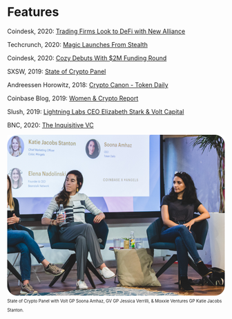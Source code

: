Features
========
Coindesk, 2020: [Trading Firms Look to DeFi with New Alliance](https://www.coindesk.com/chicagos-trading-firms-look-to-defi-with-new-alliance)

Techcrunch, 2020: [Magic Launches From Stealth](https://techcrunch.com/2020/06/03/decentralized-identity-management-platform-magic-launches-from-stealth-with-4m/)

Coindesk, 2020: [Cozy Debuts With $2M Funding Round](https://www.coindesk.com/defi-risk-management-startup-cozy-finance-debuts-with-2m-funding-round)

SXSW, 2019: [State of Crypto Panel](https://schedule.sxsw.com/2019/speakers/2004385)

Andreessen Horowitz, 2018: [Crypto Canon - Token Daily](https://a16z.com/2018/02/10/crypto-readings-resources/)

Coinbase Blog, 2019: [Women & Crypto Report](https://blog.coinbase.com/coinbase-reports-women-crypto-ab030d19ce11)

Slush, 2019: [Lightning Labs CEO Elizabeth Stark & Volt Capital](https://www.youtube.com/watch?v=h8SdNpRnB-o)

BNC, 2020: [The Inquisitive VC](https://bravenewcoin.com/insights/the-inquisitive-vc-soona-amhaz-general-partner-at-volt-capital)



![Coinbase Angels](assets/img/CBAngels.png)
<sub><sup> State of Crypto Panel with Volt GP Soona Amhaz, GV GP Jessica Verrilli, & Moxxie Ventures GP Katie Jacobs Stanton.
